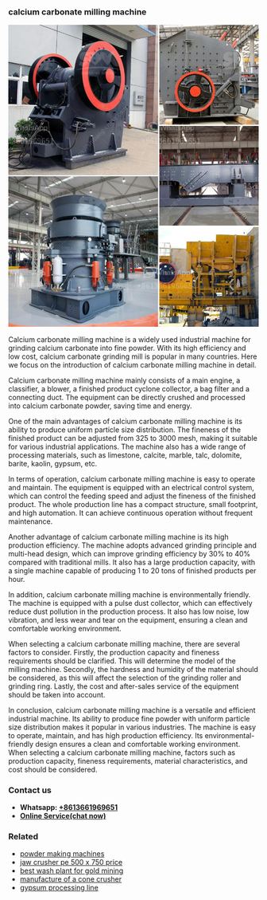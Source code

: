 <h3>calcium carbonate milling machine</h3><img src='1706767885.jpg' alt=''><p>Calcium carbonate milling machine is a widely used industrial machine for grinding calcium carbonate into fine powder. With its high efficiency and low cost, calcium carbonate grinding mill is popular in many countries. Here we focus on the introduction of calcium carbonate milling machine in detail.</p><p>Calcium carbonate milling machine mainly consists of a main engine, a classifier, a blower, a finished product cyclone collector, a bag filter and a connecting duct. The equipment can be directly crushed and processed into calcium carbonate powder, saving time and energy.</p><p>One of the main advantages of calcium carbonate milling machine is its ability to produce uniform particle size distribution. The fineness of the finished product can be adjusted from 325 to 3000 mesh, making it suitable for various industrial applications. The machine also has a wide range of processing materials, such as limestone, calcite, marble, talc, dolomite, barite, kaolin, gypsum, etc.</p><p>In terms of operation, calcium carbonate milling machine is easy to operate and maintain. The equipment is equipped with an electrical control system, which can control the feeding speed and adjust the fineness of the finished product. The whole production line has a compact structure, small footprint, and high automation. It can achieve continuous operation without frequent maintenance.</p><p>Another advantage of calcium carbonate milling machine is its high production efficiency. The machine adopts advanced grinding principle and multi-head design, which can improve grinding efficiency by 30% to 40% compared with traditional mills. It also has a large production capacity, with a single machine capable of producing 1 to 20 tons of finished products per hour.</p><p>In addition, calcium carbonate milling machine is environmentally friendly. The machine is equipped with a pulse dust collector, which can effectively reduce dust pollution in the production process. It also has low noise, low vibration, and less wear and tear on the equipment, ensuring a clean and comfortable working environment.</p><p>When selecting a calcium carbonate milling machine, there are several factors to consider. Firstly, the production capacity and fineness requirements should be clarified. This will determine the model of the milling machine. Secondly, the hardness and humidity of the material should be considered, as this will affect the selection of the grinding roller and grinding ring. Lastly, the cost and after-sales service of the equipment should be taken into account.</p><p>In conclusion, calcium carbonate milling machine is a versatile and efficient industrial machine. Its ability to produce fine powder with uniform particle size distribution makes it popular in various industries. The machine is easy to operate, maintain, and has high production efficiency. Its environmental-friendly design ensures a clean and comfortable working environment. When selecting a calcium carbonate milling machine, factors such as production capacity, fineness requirements, material characteristics, and cost should be considered.</p><h3>Contact us</h3><ul><li><strong>Whatsapp:&nbsp;<a href="https://wa.me/8613661969651">+8613661969651</a></strong></li><li><a href="https://swt.shibang-china.com/?git&amp;zhl&amp;calcium carbonate milling machine"><strong>Online Service(chat now)</strong></a></li></ul><h3>Related</h3><ul><li><a href='powder making machines.md'>powder making machines</a></li><li><a href='jaw crusher pe 500 x 750 price.md'>jaw crusher pe 500 x 750 price</a></li><li><a href='best wash plant for gold mining.md'>best wash plant for gold mining</a></li><li><a href='manufacture of a cone crusher.md'>manufacture of a cone crusher</a></li><li><a href='gypsum processing line.md'>gypsum processing line</a></li></ul>